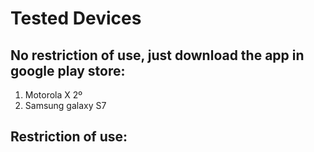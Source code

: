 # Tested Devices

## No restriction of use, just download the app in google play store:
1. Motorola X 2º 
2. Samsung galaxy S7

## Restriction of use: